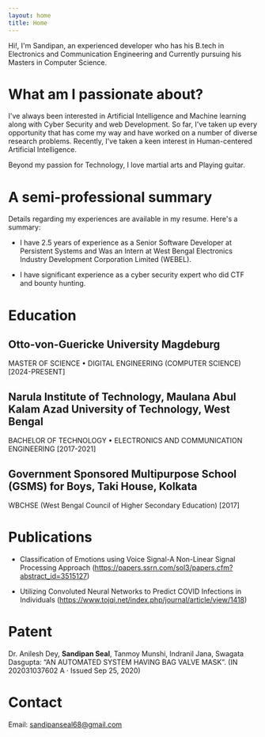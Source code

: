 ```yaml
---
layout: home
title: Home
---
```



Hi!, I'm Sandipan, an experienced developer who has his B.tech in Electronics and Communication Engineering and Currently pursuing his Masters in Computer Science.

# What am I passionate about?

I've always been interested in Artificial Intelligence and Machine learning along with Cyber Security and web Development. So far, I've taken up every opportunity that has come my way and have worked on a number of diverse research problems. Recently, I've taken a keen interest in Human-centered Artificial Intelligence.

Beyond my passion for Technology, I love martial arts and Playing guitar.

# A semi-professional summary 

Details regarding my experiences are available in my resume. Here's a summary:

- I have 2.5 years of experience as a Senior Software Developer at Persistent Systems and Was an Intern at West Bengal Electronics Industry Development Corporation Limited (WEBEL). 

- I have significant experience as a cyber security expert who did CTF and bounty hunting.

# Education
## Otto-von-Guericke University Magdeburg
MASTER OF SCIENCE • DIGITAL ENGINEERING (COMPUTER SCIENCE) [2024-PRESENT] 

## Narula Institute of Technology, Maulana Abul Kalam Azad University of Technology, West Bengal
BACHELOR OF TECHNOLOGY • ELECTRONICS AND COMMUNICATION ENGINEERING [2017-2021] 

## Government Sponsored Multipurpose School (GSMS) for Boys, Taki House, Kolkata  
WBCHSE (West Bengal Council of Higher Secondary Education) [2017]

# Publications
- Classification of Emotions using Voice Signal-A Non-Linear Signal Processing Approach (https://papers.ssrn.com/sol3/papers.cfm?abstract_id=3515127)

- Utilizing Convoluted Neural Networks to Predict COVID Infections in Individuals (https://www.tojqi.net/index.php/journal/article/view/1418)



# Patent

Dr. Anilesh Dey, **Sandipan Seal**, Tanmoy Munshi, Indranil Jana, Swagata Dasgupta:  “AN AUTOMATED SYSTEM HAVING BAG VALVE MASK”. (IN 202031037602 A · Issued Sep 25, 2020)


# Contact
Email: sandipanseal68@gmail.com



